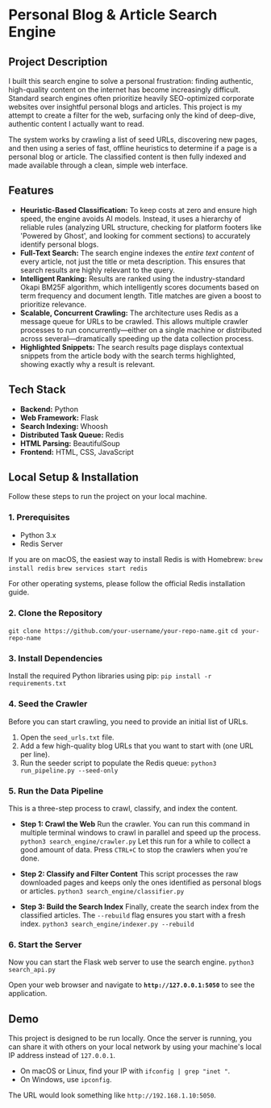 # Personal Blog & Article Search Engine

## Project Description

I built this search engine to solve a personal frustration: finding authentic, high-quality content on the internet has become increasingly difficult. Standard search engines often prioritize heavily SEO-optimized corporate websites over insightful personal blogs and articles. This project is my attempt to create a filter for the web, surfacing only the kind of deep-dive, authentic content I actually want to read.

The system works by crawling a list of seed URLs, discovering new pages, and then using a series of fast, offline heuristics to determine if a page is a personal blog or article. The classified content is then fully indexed and made available through a clean, simple web interface.

## Features

-   **Heuristic-Based Classification:** To keep costs at zero and ensure high speed, the engine avoids AI models. Instead, it uses a hierarchy of reliable rules (analyzing URL structure, checking for platform footers like 'Powered by Ghost', and looking for comment sections) to accurately identify personal blogs.
-   **Full-Text Search:** The search engine indexes the *entire text content* of every article, not just the title or meta description. This ensures that search results are highly relevant to the query.
-   **Intelligent Ranking:** Results are ranked using the industry-standard Okapi BM25F algorithm, which intelligently scores documents based on term frequency and document length. Title matches are given a boost to prioritize relevance.
-   **Scalable, Concurrent Crawling:** The architecture uses Redis as a message queue for URLs to be crawled. This allows multiple crawler processes to run concurrently—either on a single machine or distributed across several—dramatically speeding up the data collection process.
-   **Highlighted Snippets:** The search results page displays contextual snippets from the article body with the search terms highlighted, showing exactly why a result is relevant.

## Tech Stack

-   **Backend:** Python
-   **Web Framework:** Flask
-   **Search Indexing:** Whoosh
-   **Distributed Task Queue:** Redis
-   **HTML Parsing:** BeautifulSoup
-   **Frontend:** HTML, CSS, JavaScript

## Local Setup & Installation

Follow these steps to run the project on your local machine.

### 1. Prerequisites

-   Python 3.x
-   Redis Server

If you are on macOS, the easiest way to install Redis is with Homebrew:
`brew install redis`
`brew services start redis`

For other operating systems, please follow the official Redis installation guide.

### 2. Clone the Repository
`git clone https://github.com/your-username/your-repo-name.git`
`cd your-repo-name`


### 3. Install Dependencies
Install the required Python libraries using pip:
`pip install -r requirements.txt`

### 4. Seed the Crawler
Before you can start crawling, you need to provide an initial list of URLs.
1.  Open the `seed_urls.txt` file.
2.  Add a few high-quality blog URLs that you want to start with (one URL per line).
3.  Run the seeder script to populate the Redis queue:
    `python3 run_pipeline.py --seed-only`

### 5. Run the Data Pipeline
This is a three-step process to crawl, classify, and index the content.

-   **Step 1: Crawl the Web**
    Run the crawler. You can run this command in multiple terminal windows to crawl in parallel and speed up the process.
    `python3 search_engine/crawler.py`
    Let this run for a while to collect a good amount of data. Press `CTRL+C` to stop the crawlers when you're done.

-   **Step 2: Classify and Filter Content**
    This script processes the raw downloaded pages and keeps only the ones identified as personal blogs or articles.
    `python3 search_engine/classifier.py`

-   **Step 3: Build the Search Index**
    Finally, create the search index from the classified articles. The `--rebuild` flag ensures you start with a fresh index.
    `python3 search_engine/indexer.py --rebuild`

### 6. Start the Server
Now you can start the Flask web server to use the search engine.
`python3 search_api.py`

Open your web browser and navigate to **`http://127.0.0.1:5050`** to see the application.

## Demo

This project is designed to be run locally. Once the server is running, you can share it with others on your local network by using your machine's local IP address instead of `127.0.0.1`.

-   On macOS or Linux, find your IP with `ifconfig | grep "inet "`.
-   On Windows, use `ipconfig`.

The URL would look something like `http://192.168.1.10:5050`. 